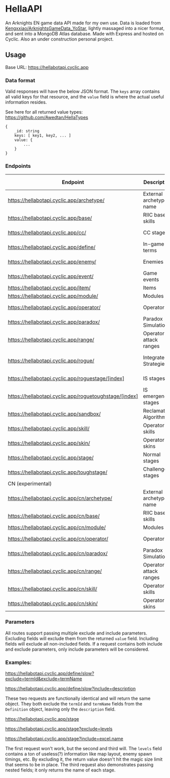 # HellaAPI

An Arknights EN game data API made for my own use. Data is loaded from [Kengxxiao/ArknightsGameData_YoStar](https://github.com/Kengxxiao/ArknightsGameData_YoStar), lightly massaged into a nicer format, and sent into a MongoDB Atlas database. Made with Express and hosted on Cyclic. Also an under construction personal project.

## Usage

Base URL: https://hellabotapi.cyclic.app

### Data format

Valid responses will have the below JSON format. The `keys` array contains all valid keys for that resource, and the `value` field is where the actual useful information resides.

See here for all returned value types: https://github.com/Awedtan/HellaTypes

```
{
    _id: string
    keys: [ key1, key2, ... ]
    value: {
        ...
    }
}
```

### Endpoints

| Endpoint | Description | Valid Queries | Return Type |
|-|-|-|-|
| https://hellabotapi.cyclic.app/archetype/              | External archetype name | Internal archetype name | `string`     |
| https://hellabotapi.cyclic.app/base/                   | RIIC base skills        | Base skill ID           | `Base`       |
| https://hellabotapi.cyclic.app/cc/                     | CC stages               | Stage ID/name           | `CCStage`    |
| https://hellabotapi.cyclic.app/define/                 | In-game terms           | Term name               | `Definition` |
| https://hellabotapi.cyclic.app/enemy/                  | Enemies                 | Enemy ID/name/code      | `Enemy`      |
| https://hellabotapi.cyclic.app/event/                  | Game events             | Event ID                | `GameEvent`  |
| https://hellabotapi.cyclic.app/item/                   | Items                   | Item ID/name            | `Item`       |
| https://hellabotapi.cyclic.app/module/                 | Modules                 | Module ID               | `Module`     |
| https://hellabotapi.cyclic.app/operator/               | Operators               | Operator ID/name        | `Operator`   |
| https://hellabotapi.cyclic.app/paradox/                | Paradox Simulations     | Operator ID             | `Paradox`    |
| https://hellabotapi.cyclic.app/range/                  | Operator attack ranges  | Range ID                | `GridRange`  |
| https://hellabotapi.cyclic.app/rogue/                  | Integrated Strategies   | IS index (IS2=0, IS3=1) | `RogueTheme` |
| https://hellabotapi.cyclic.app/roguestage/[index]      | IS stages               | IS stage ID/name        | `RogueStage` |
| https://hellabotapi.cyclic.app/roguetoughstage/[index] | IS emergency stages     | IS stage ID/name        | `RogueStage` |
| https://hellabotapi.cyclic.app/sandbox/                | Reclamation Algorithm   | RA index                | `SandboxAct` |
| https://hellabotapi.cyclic.app/skill/                  | Operator skills         | Skill ID                | `Skill`      |
| https://hellabotapi.cyclic.app/skin/                   | Operator skins          | Operator ID             | `Skin[]`     |
| https://hellabotapi.cyclic.app/stage/                  | Normal stages           | Stage ID/code           | `Stage[]`    |
| https://hellabotapi.cyclic.app/toughstage/             | Challenge stages        | Stage ID/code           | `Stage[]`    |
| CN (experimental) |
| https://hellabotapi.cyclic.app/cn/archetype/           | External archetype name | Internal archetype name | `string`     |
| https://hellabotapi.cyclic.app/cn/base/                | RIIC base skills        | Base skill ID           | `Base`       |
| https://hellabotapi.cyclic.app/cn/module/              | Modules                 | Module ID               | `Module`     |
| https://hellabotapi.cyclic.app/cn/operator/            | Operators               | Operator ID/name        | `Operator`   |
| https://hellabotapi.cyclic.app/cn/paradox/             | Paradox Simulations     | Operator ID             | `Paradox`    |
| https://hellabotapi.cyclic.app/cn/range/               | Operator attack ranges  | Range ID                | `GridRange`  |
| https://hellabotapi.cyclic.app/cn/skill/               | Operator skills         | Skill ID                | `Skill`      |
| https://hellabotapi.cyclic.app/cn/skin/                | Operator skins          | Operator ID             | `Skin[]`     |


### Parameters

All routes support passing multiple exclude and include parameters. Excluding fields will exclude them from the returned `value` field. Including fields will exclude all non-included fields. If a request contains both include and exclude parameters, only include parameters will be considered.

### Examples:

https://hellabotapi.cyclic.app/define/slow?exclude=termId&exclude=termName

https://hellabotapi.cyclic.app/define/slow?include=description

These two requests are functionally identical and will return the same object. They both exclude the `termId` and `termName` fields from the `Definition` object, leaving only the `description` field.

https://hellabotapi.cyclic.app/stage

https://hellabotapi.cyclic.app/stage?exclude=levels

https://hellabotapi.cyclic.app/stage?include=excel.name

The first request won't work, but the second and third will. The `levels` field contains a ton of useless(?) information like map layout, enemy spawn timings, etc. By excluding it, the return value doesn't hit the magic size limit that seems to be in place. The third request also demonstrates passing nested fields; it only returns the name of each stage.